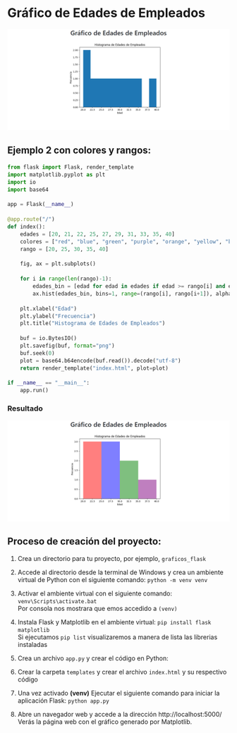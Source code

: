 #   Gráfico de Edades de Empleados
<p aling="center">
    <img src="1.png" alt="">
</p>


##  Ejemplo 2 con colores y rangos:
```py
from flask import Flask, render_template
import matplotlib.pyplot as plt
import io
import base64

app = Flask(__name__)

@app.route("/")
def index():
    edades = [20, 21, 22, 25, 27, 29, 31, 33, 35, 40]
    colores = ["red", "blue", "green", "purple", "orange", "yellow", "brown", "grey", "pink", "violet"]
    rango = [20, 25, 30, 35, 40]

    fig, ax = plt.subplots()

    for i in range(len(rango)-1):
        edades_bin = [edad for edad in edades if edad >= rango[i] and edad < rango[i+1]]
        ax.hist(edades_bin, bins=1, range=(rango[i], rango[i+1]), alpha=0.5, color=colores[i])

    plt.xlabel("Edad")
    plt.ylabel("Frecuencia")
    plt.title("Histograma de Edades de Empleados")

    buf = io.BytesIO()
    plt.savefig(buf, format="png")
    buf.seek(0)
    plot = base64.b64encode(buf.read()).decode("utf-8")
    return render_template("index.html", plot=plot)

if __name__ == "__main__":
    app.run()
```
### Resultado
<p aling="center">
    <img src="2.png" alt="">
</p>



##  Proceso de creación del proyecto:
1. Crea un directorio para tu proyecto, por ejemplo, `graficos_flask`

2. Accede al directorio desde la terminal de Windows y crea un ambiente virtual de Python con el siguiente comando:
`python -m venv venv`

3. Activar el ambiente virtual con el siguiente comando:
`venv\Scripts\activate.bat` <br>
Por consola nos mostrara que emos accedido a `(venv)`

4. Instala Flask y Matplotlib en el ambiente virtual:
`pip install flask matplotlib` <br>
Si ejecutamos `pip list` visualizaremos a manera de lista las librerias instaladas

5. Crea un archivo `app.py` y crear el código en Python:

6. Crear la carpeta `templates` y crear el archivo `index.html` y su respectivo código

7. Una vez activado **(venv)** Ejecutar el siguiente comando para iniciar la aplicación Flask:
`python app.py`

8. Abre un navegador web y accede a la dirección http://localhost:5000/ <br>
Verás la página web con el gráfico generado por Matplotlib.